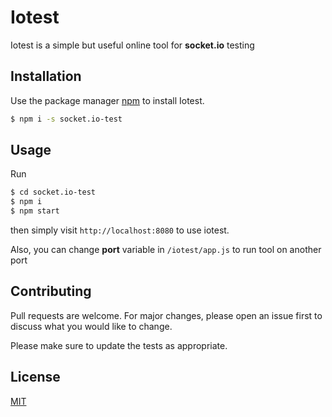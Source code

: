 # Iotest

Iotest is a simple but useful online tool for **socket.io** testing 

## Installation

Use the package manager [npm](https://www.npmjs.com/) to install Iotest.

```bash
$ npm i -s socket.io-test
```

## Usage
Run 
```bash
$ cd socket.io-test
$ npm i
$ npm start
```

then simply visit `http://localhost:8080` to use iotest.

Also, you can change **port** variable in `/iotest/app.js` to run tool on another port

## Contributing
Pull requests are welcome. For major changes, please open an issue first to discuss what you would like to change.

Please make sure to update the tests as appropriate.

## License
[MIT](https://choosealicense.com/licenses/mit/)
